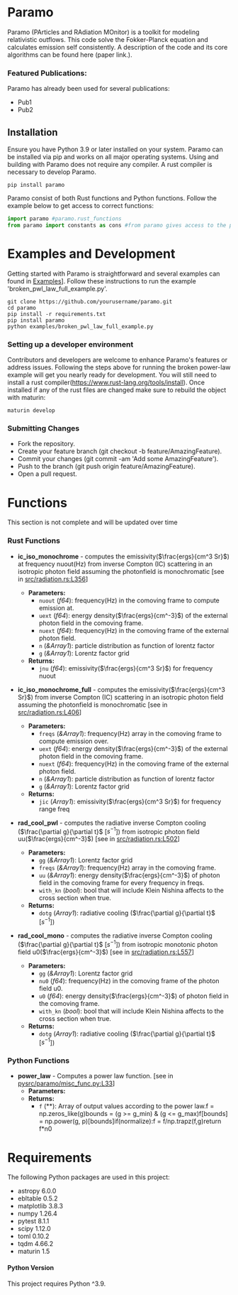 # Paramo

Paramo (PArticles and RAdiation MOnitor) is a toolkit for modeling relativistic outflows. This code solve the Fokker-Planck equation
and calculates emission self consistently. A description of the code and its core algorithms can be found here (paper link.).

### Featured Publications:
Paramo has already been used for several publications:
- Pub1
- Pub2

## Installation

Ensure you have Python 3.9 or later installed on your system. Paramo can be installed via pip and works on all major operating systems.
Using and building with Paramo does not require any compiler. A rust compiler is necessary to develop Paramo.

```console
pip install paramo
```
Paramo consist of both Rust functions and Python functions. Follow the example below to get access to correct functions:
```python
import paramo #paramo.rust_functions
from paramo import constants as cons #from paramo gives access to the python files and functions
```
# Examples and Development

Getting started with Paramo is straightforward and several examples can found in [Examples](https://github.com/zkdavis/PyParamo/blob/master/examples)].
Follow these instructions to run the example 'broken_pwl_law_full_example.py'.
```console
git clone https://github.com/yourusername/paramo.git
cd paramo
pip install -r requirements.txt
pip install paramo
python examples/broken_pwl_law_full_example.py
```


### Setting up a developer environment

Contributors and developers are welcome to enhance Paramo's features or address issues. Following the steps above 
for running the broken power-law example will get you nearly ready for development. You will still need to install a
rust compiler(https://www.rust-lang.org/tools/install). Once installed if any of the rust files are changed make sure to
rebuild the object with maturin:
```console
maturin develop
```



### Submitting Changes

* Fork the repository.
* Create your feature branch (git checkout -b feature/AmazingFeature).
* Commit your changes (git commit -am 'Add some AmazingFeature').
* Push to the branch (git push origin feature/AmazingFeature).
* Open a pull request.


# Functions
This section is not complete and will be updated over time
### Rust Functions

- **ic_iso_monochrome** - computes the emissivity($\frac{ergs}{cm^3 Sr}$) at frequency nuout(Hz) from inverse Compton (IC) scattering in an isotropic photon field assuming the photonfield is monochromatic [see in [src/radiation.rs:L356](https://github.com/zkdavis/PyParamo/blob/master/src/radiation.rs#L356)]
  - **Parameters:**
    - `nuout` (*f64*): frequency(Hz) in the comoving frame to compute emission at.
    - `uext` (*f64*): energy density($\frac{ergs}{cm^-3}$) of the external photon field in the comoving frame.
    - `nuext` (*f64*): frequency(Hz) in the comoving frame of the external photon field.
    - `n` (*&Array1<f64>*): particle distribution as function of lorentz factor
    - `g` (*&Array1<f64>*): Lorentz factor grid
  - **Returns:**
    - `jnu` (*f64*): emissivity($\frac{ergs}{cm^3 Sr}$) for frequency nuout


- **ic_iso_monochrome_full** - computes the emissivity($\frac{ergs}{cm^3 Sr}$) from inverse Compton (IC) scattering in an isotropic photon field assuming the photonfield is monochromatic [see in [src/radiation.rs:L406](https://github.com/zkdavis/PyParamo/blob/master/src/radiation.rs#L406)]
  - **Parameters:**
    - `freqs` (*&Array1<f64>*): frequency(Hz) array in the comoving frame to compute emission over.
    - `uext` (*f64*): energy density($\frac{ergs}{cm^-3}$) of the external photon field in the comoving frame.
    - `nuext` (*f64*): frequency(Hz) in the comoving frame of the external photon field.
    - `n` (*&Array1<f64>*): particle distribution as function of lorentz factor
    - `g` (*&Array1<f64>*): Lorentz factor grid
  - **Returns:**
    - `jic` (*Array1<f64>*): emissivity($\frac{ergs}{cm^3 Sr}$) for frequency range freq


- **rad_cool_pwl** - computes the radiative inverse Compton cooling ($\frac{\partial g}{\partial t}$ [$s^{-1}$]) from isotropic photon field uu($\frac{ergs}{cm^-3}$) [see in [src/radiation.rs:L502](https://github.com/zkdavis/PyParamo/blob/master/src/radiation.rs#L502)]
  - **Parameters:**
    - `gg` (*&Array1<f64>*): Lorentz factor grid
    - `freqs` (*&Array1<f64>*): frequency(Hz) array in the comoving frame.
    - `uu` (*&Array1<f64>*): energy density($\frac{ergs}{cm^-3}$) of photon field in the comoving frame for every frequency in freqs.
    - `with_kn` (*bool*): bool that will include Klein Nishina affects to the cross section when true.
  - **Returns:**
    - `dotg` (*Array1<f64>*): radiative cooling ($\frac{\partial g}{\partial t}$ [$s^{-1}$])


- **rad_cool_mono** - computes the radiative inverse Compton cooling ($\frac{\partial g}{\partial t}$ [$s^{-1}$]) from isotropic monotonic photon field u0($\frac{ergs}{cm^-3}$) [see in [src/radiation.rs:L557](https://github.com/zkdavis/PyParamo/blob/master/src/radiation.rs#L557)]
  - **Parameters:**
    - `gg` (*&Array1<f64>*): Lorentz factor grid
    - `nu0` (*f64*): frequency(Hz) in the comoving frame of the photon field u0.
    - `u0` (*f64*): energy density($\frac{ergs}{cm^-3}$) of photon field in the comoving frame.
    - `with_kn` (*bool*): bool that will include Klein Nishina affects to the cross section when true.
  - **Returns:**
    - `dotg` (*Array1<f64>*): radiative cooling ($\frac{\partial g}{\partial t}$ [$s^{-1}$])

### Python Functions

- **power_law** - Computes a power law function. [see in [pysrc/paramo/misc_func.py:L33](https://github.com/zkdavis/PyParamo/blob/master/pysrc/paramo/misc_func.py#L33)]
  - **Parameters:**
  - **Returns:**
    - `f` (**): Array of output values according to the power law.f = np.zeros_like(g)bounds = (g >= g_min) & (g <= g_max)f[bounds] = np.power(g, p)[bounds]if(normalize):f = f/np.trapz(f,g)return f*n0


# Requirements

The following Python packages are used in this project:

- astropy 6.0.0
- ebltable 0.5.2
- matplotlib 3.8.3
- numpy 1.26.4
- pytest 8.1.1
- scipy 1.12.0
- toml 0.10.2
- tqdm 4.66.2
- maturin 1.5
#### Python Version

This project requires Python ^3.9.
